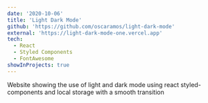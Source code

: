 ```yaml
---
date: '2020-10-06'
title: 'Light Dark Mode'
github: 'https://github.com/oscaramos/light-dark-mode'
external: 'https://light-dark-mode-one.vercel.app'
tech:
  - React
  - Styled Components
  - FontAwesome
showInProjects: true
---
```


Website showing the use of light and dark mode using react styled-components and local storage with a smooth transition
